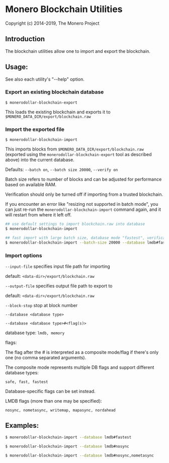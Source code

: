 # Monero Blockchain Utilities

Copyright (c) 2014-2019, The Monero Project

## Introduction

The blockchain utilities allow one to import and export the blockchain.

## Usage:

See also each utility's "--help" option.

### Export an existing blockchain database

`$ monerodollar-blockchain-export`

This loads the existing blockchain and exports it to `$MONERO_DATA_DIR/export/blockchain.raw`

### Import the exported file

`$ monerodollar-blockchain-import`

This imports blocks from `$MONERO_DATA_DIR/export/blockchain.raw` (exported using the
`monerodollar-blockchain-export` tool as described above) into the current database.

Defaults: `--batch on`, `--batch size 20000`, `--verify on`

Batch size refers to number of blocks and can be adjusted for performance based on available RAM.

Verification should only be turned off if importing from a trusted blockchain.

If you encounter an error like "resizing not supported in batch mode", you can just re-run
the `monerodollar-blockchain-import` command again, and it will restart from where it left off.

```bash
## use default settings to import blockchain.raw into database
$ monerodollar-blockchain-import

## fast import with large batch size, database mode "fastest", verification off
$ monerodollar-blockchain-import --batch-size 20000 --database lmdb#fastest --verify off

```

### Import options

`--input-file`
specifies input file path for importing

default: `<data-dir>/export/blockchain.raw`

`--output-file`
specifies output file path to export to

default: `<data-dir>/export/blockchain.raw`

`--block-stop`
stop at block number

`--database <database type>`

`--database <database type>#<flag(s)>`

database type: `lmdb, memory`

flags:

The flag after the # is interpreted as a composite mode/flag if there's only
one (no comma separated arguments).

The composite mode represents multiple DB flags and support different database types:

`safe, fast, fastest`

Database-specific flags can be set instead.

LMDB flags (more than one may be specified):

`nosync, nometasync, writemap, mapasync, nordahead`

## Examples:

```bash
$ monerodollar-blockchain-import --database lmdb#fastest

$ monerodollar-blockchain-import --database lmdb#nosync

$ monerodollar-blockchain-import --database lmdb#nosync,nometasync
```
